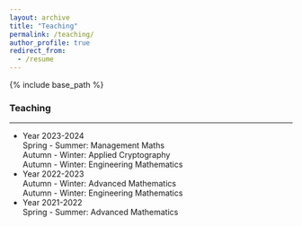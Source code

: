 ```yaml
---
layout: archive
title: "Teaching"
permalink: /teaching/
author_profile: true
redirect_from:
  - /resume
---
```


{% include base_path %}

### Teaching

------

* Year 2023-2024 <br>
  Spring - Summer: Management Maths <br>
  Autumn - Winter: Applied Cryptography <br>
  Autumn - Winter: Engineering Mathematics <br>
* Year 2022-2023 <br>
  Autumn - Winter: Advanced Mathematics <br>
  Autumn - Winter: Engineering Mathematics <br>
* Year 2021-2022 <br>
  Spring - Summer: Advanced Mathematics <br>

